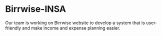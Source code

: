 # Birrwise-INSA
Our team is working on Birrwise website to develop a system that is user-friendly and make income and expense planning easier.  
